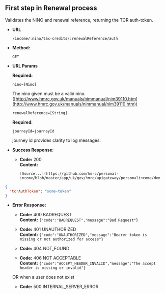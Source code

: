 First step in Renewal process
----
  Validates the NINO and renewal reference, returning the TCR auth-token.
  
* **URL**

  `/income/:nino/tax-credits/:renewalReference/auth`

* **Method:**
  
  `GET`
  
*  **URL Params**

   **Required:**
 
   `nino=[Nino]`
   
   The nino given must be a valid nino. ([http://www.hmrc.gov.uk/manuals/nimmanual/nim39110.htm](http://www.hmrc.gov.uk/manuals/nimmanual/nim39110.htm))

   `renewalReference=[String]`
   
   **Required**: 
   
   `journeyId=journeyId`
   
   journey id provides clarity to log messages.

* **Success Response:**

  * **Code:** 200 <br />
    **Content:** 

        [Source...](https://github.com/hmrc/personal-income/blob/master/app/uk/gov/hmrc/apigateway/personalincome/domain/Renewals.scala#L33)

```json
{
  "tcrAuthToken": "some-token"
}
```
 
* **Error Response:**

  * **Code:** 400 BADREQUEST <br />
    **Content:** `{"code":"BADREQUEST","message":"Bad Request"}`

  * **Code:** 401 UNAUTHORIZED <br />
    **Content:** `{"code":"UNAUTHORIZED","message":"Bearer token is missing or not authorized for access"}`

  * **Code:** 404 NOT_FOUND <br />

  * **Code:** 406 NOT ACCEPTABLE <br />
    **Content:** `{"code":"ACCEPT_HEADER_INVALID","message":"The accept header is missing or invalid"}`

  OR when a user does not exist

  * **Code:** 500 INTERNAL_SERVER_ERROR <br />


